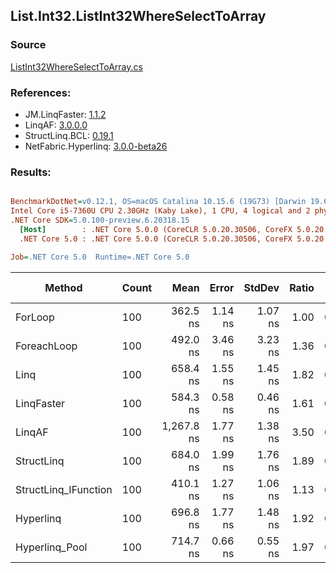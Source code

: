 ﻿## List.Int32.ListInt32WhereSelectToArray

### Source
[ListInt32WhereSelectToArray.cs](../LinqBenchmarks/List/Int32/ListInt32WhereSelectToArray.cs)

### References:
- JM.LinqFaster: [1.1.2](https://www.nuget.org/packages/JM.LinqFaster/1.1.2)
- LinqAF: [3.0.0.0](https://www.nuget.org/packages/LinqAF/3.0.0.0)
- StructLinq.BCL: [0.19.1](https://www.nuget.org/packages/StructLinq.BCL/0.19.1)
- NetFabric.Hyperlinq: [3.0.0-beta26](https://www.nuget.org/packages/NetFabric.Hyperlinq/3.0.0-beta26)

### Results:
``` ini

BenchmarkDotNet=v0.12.1, OS=macOS Catalina 10.15.6 (19G73) [Darwin 19.6.0]
Intel Core i5-7360U CPU 2.30GHz (Kaby Lake), 1 CPU, 4 logical and 2 physical cores
.NET Core SDK=5.0.100-preview.6.20318.15
  [Host]        : .NET Core 5.0.0 (CoreCLR 5.0.20.30506, CoreFX 5.0.20.30506), X64 RyuJIT
  .NET Core 5.0 : .NET Core 5.0.0 (CoreCLR 5.0.20.30506, CoreFX 5.0.20.30506), X64 RyuJIT

Job=.NET Core 5.0  Runtime=.NET Core 5.0  

```
|               Method | Count |       Mean |   Error |  StdDev | Ratio |  Gen 0 | Gen 1 | Gen 2 | Allocated |
|--------------------- |------ |-----------:|--------:|--------:|------:|-------:|------:|------:|----------:|
|              ForLoop |   100 |   362.5 ns | 1.14 ns | 1.07 ns |  1.00 | 0.4168 |     - |     - |     872 B |
|          ForeachLoop |   100 |   492.0 ns | 3.46 ns | 3.23 ns |  1.36 | 0.4168 |     - |     - |     872 B |
|                 Linq |   100 |   658.4 ns | 1.55 ns | 1.45 ns |  1.82 | 0.3939 |     - |     - |     824 B |
|           LinqFaster |   100 |   584.3 ns | 0.58 ns | 0.46 ns |  1.61 | 0.4168 |     - |     - |     872 B |
|               LinqAF |   100 | 1,267.8 ns | 1.77 ns | 1.38 ns |  3.50 | 0.4005 |     - |     - |     840 B |
|           StructLinq |   100 |   684.0 ns | 1.99 ns | 1.76 ns |  1.89 | 0.1297 |     - |     - |     272 B |
| StructLinq_IFunction |   100 |   410.1 ns | 1.27 ns | 1.06 ns |  1.13 | 0.1297 |     - |     - |     272 B |
|            Hyperlinq |   100 |   696.8 ns | 1.77 ns | 1.48 ns |  1.92 | 0.1068 |     - |     - |     224 B |
|       Hyperlinq_Pool |   100 |   714.7 ns | 0.66 ns | 0.55 ns |  1.97 | 0.0267 |     - |     - |      56 B |
